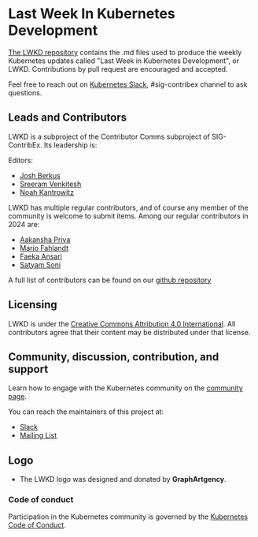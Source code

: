 # Last Week In Kubernetes Development

[The LWKD repository](https://github.com/lwkd/lwkd.github.io) contains the .md files used to produce the weekly Kubernetes updates called "Last Week in Kubernetes Development", or LWKD.  Contributions by pull request are encouraged and accepted.

Feel free to reach out on [Kubernetes Slack](https://slack.k8s.io), #sig-contribex channel to ask questions.

## Leads and Contributors

LWKD is a subproject of the Contributor Comms subproject of SIG-ContribEx.  Its leadership is:

Editors:

* [Josh Berkus](https://github.com/jberkus)
* [Sreeram Venkitesh](https://github.com/sreeram-venkitesh)
* [Noah Kantrowitz](https://github.com/coderanger)

LWKD has multiple regular contributors, and of course any member of the community is welcome to submit items.  Among our regular contributors in 2024 are:

* [Aakansha Priya](https://github.com/priyaaakansha)
* [Mario Fahlandt](https://github.com/mfahlandt)
* [Faeka Ansari](https://github.com/fykaa)
* [Satyam Soni](https://github.com/satyampsoni)

A full list of contributors can be found on our [github repository](https://github.com/kubernetes-sigs/lwkd/graphs/contributors)

## Licensing

LWKD is under the [Creative Commons Attribution 4.0 International](LICENSE).  All contributors agree that their content may be distributed under that license.

## Community, discussion, contribution, and support

Learn how to engage with the Kubernetes community on the [community page](https://kubernetes.io/community/).

You can reach the maintainers of this project at:

- [Slack](https://kubernetes.slack.com/messages/sig-contribex)
- [Mailing List](https://groups.google.com/forum/#!forum/kubernetes-sig-contribex)

## Logo

* The LWKD logo was designed and donated by **GraphArtgency**.

### Code of conduct

Participation in the Kubernetes community is governed by the [Kubernetes Code of Conduct](code-of-conduct.md).
